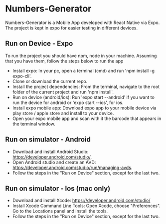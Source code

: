 # Numbers-Generator

Numbers-Generator is a Mobile App developed with React Native via Expo.
The project is kept in expo for easier testing in different devices.

## Run on Device - Expo
To run the project you should have npm, node in your machine. Assuming that you have them, follow the steps below to run the app
- Install expo: In your pc, open a terminal (cmd) and run 'npm install -g expo-cli'.
- Clone or download the current repo.
- Install the project dependencies: From the terminal, navigate to the root folder of the current project and run 'npm install'.
- Run on device (android/ios): Run 'expo start --android' if you want to run the device for android or 'expo start --ios', for ios.
- Install expo mobile app: Download expo app to your mobile device via play store / apple store and install to your device.
- Open your expo mobile app and scan with it the barcode that appears in the terminal window.

## Run on simulator - Android
- Download and install Android Studio: https://developer.android.com/studio/.
- Open Android studio and create an AVD: https://developer.android.com/studio/run/managing-avds.
- Follow the steps in the "Run on Device" section, except for the last two.

## Run on simulator - Ios (mac only)
- Download and install Xcode: https://developer.android.com/studio/
- Install Xcode Command Line Tools: Open Xcode, choose "Preferences". Go to the Locations panel and install the tools.
- Follow the steps in the "Run on Device" section, except for the last two.
